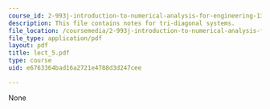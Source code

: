 ```yaml
---
course_id: 2-993j-introduction-to-numerical-analysis-for-engineering-13-002j-spring-2005
description: This file contains notes for tri-diagonal systems.
file_location: /coursemedia/2-993j-introduction-to-numerical-analysis-for-engineering-13-002j-spring-2005/e6763364bad16a2721e4788d3d247cee_lect_5.pdf
file_type: application/pdf
layout: pdf
title: lect_5.pdf
type: course
uid: e6763364bad16a2721e4788d3d247cee

---
```

None